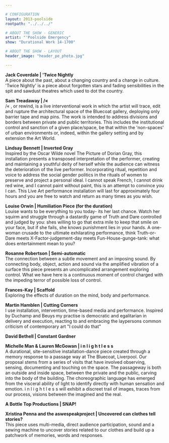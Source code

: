 ```yaml
---

# CONFIGURATION
layout: 2013-poolside
rootpath: "../../../"

# ABOUT THE SHOW - GENERIC
artist: "'Poolside Emergency"
show: "Durational Work 14-1700"

# ABOUT THE SHOW - LAYOUT
header_image: "header_pe_photo.jpg"

---
```


**Jack Coverdale | 'Twice Nightly**   
A piece about the past, about a changing country and a change in culture. 'Twice Nightly' is a piece about forgotten stars and fading sensibilities in the spit and sawdust theatres which used to dot the country.    

**Sam Treadaway | /«**  
/« , or rewind,  is a live interventional work in which the artist will trace, edit and rupture the architectural space of the Bluecoat gallery, deploying only barrier tape and map pins.   The work is intended to address divisions and borders between  private and public territories. This includes the institutional control and sanction of a given place/space, be that within the 'non-spaces' of urban environments or, indeed, within the gallery setting and by extension the Art World.   

**Lindsay Bennett | Inverted Gray**    
Inspired by the Oscar Wilde novel The Picture of Dorian Gray, this installation presents a transposed interpretation of the performer, creating and maintaining a youthful deity of herself while the audience can witness the deterioration of the live performer. Incorporating ritual, repetition and voice to address the social gender politics in the rituals of women to preserve and project a personal ideal. I cannot speak French, I cannot drink red wine, and I cannot paint without paint, this is an attempt to convince you I can. This Live Art performance installation will last for approximately four hours and you are free to watch and return as many times as you wish.    
**Louise Orwin | Humiliation Piece (for the duration)**    
Louise wants to be everything to you today- its her last chance. Watch her squirm and struggle through a dastardly game of Truth and Dare controlled and judged by you: shes willing to go that extra mile to keep that smile on your face, but if she fails, she knows punishment lies in your hands. A one-woman crusade to the ultimate exhilarating performance, think Truth-or-Dare meets X-Factor-judgement-day meets Fun-House-gunge-tank: what does entertainment mean to you?    

**Rosanne Robertson | Semi-automatic**    
The connection between a subtle movement and an imposing sound.    By connecting body, object, action and sound via the amplified vibration of a surface this piece presents an uncomplicated arrangement exploring control. What we have here is a continuous moment of control charged with the impeding terror of possible loss of control.    

**Frances-Kay | Scaffold**     
Exploring the effects of duration on the mind, body and performance.    

**Martin Hamblen | Cutting Corners**    
I use installation, intervention, time-based media and performance. Inspired by Duchamp and Beuys my practise is democratic and egalitarian in delivery and execution, reacting to and embracing the laypersons common criticism of contemporary art "I could do that"    

**David Bethell | Constant Gardner**    
	
**Michelle Man & Lauren McGowan | i n l i g h t  l e  s  s**    
A durational, site-sensitive installation-dance piece created through a memory response to a passage way at The Bluecoat, Liverpool. Our proposal stems from a series of visits that have involved observing, sensing, documenting and touching on the space. The passageway is both an outside and inside space, between the private and the public, carving into the body of the building. The choreographic language has emerged from the visceral ability of light to identify directly with human sensation and emotion. 
i n l i g h t l e s s will exhibit a discreet trail of images, traces from our process, visions between the imagined and the real.    

**A Bottle Top Productions | SNAP!**   

**Xristina Penna and the aswespeakproject | Uncovered	can clothes tell stories?**    
This piece uses multi-media, direct audience participation, sound and a sewing machine to uncover stories related to our clothes and build up a patchwork of memories, words and responses.    